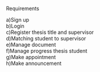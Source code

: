 Requirements

a)Sign up <br />
b)Login <br />
c)Register thesis title and supervisor <br />
d)Matching student to supervisor <br />
e)Manage document <br />
f)Manage progress thesis student <br />
g)Make appointment <br />
h)Make announcement <br />


